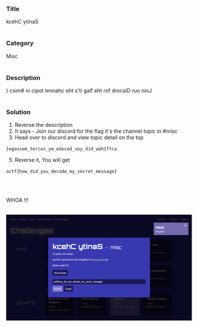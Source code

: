 ### Title

kcehC ytinaS
<br><br>


### Category

Misc
<br><br>


### Description

) csim# ni cipot lennahc eht s'ti galf eht rof drocsiD ruo nioJ
<br><br>


### Solution

1. Reverse the description
2. It says - Join our discord for the flag it's the channel topic in #misc
3. Head over to discord and view topic detail on the top
```
}egassem_terces_ym_edoced_uoy_did_woh{ftca
```
5. Reverse it, You will get
```
actf{how_did_you_decode_my_secret_message}
```

<br><br>


WHOA !!!
<br><br>

![flag](flag.png)